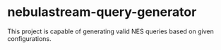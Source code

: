 # nebulastream-query-generator
This project is capable of generating valid NES queries based on given configurations. 
